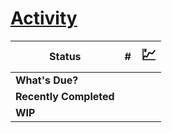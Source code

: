 
# [Activity](#NOTE:0)
<card>

| Status                 | #                                         | <span style="font-size: 1.5em;">:chart:</span> |
|------------------------|-------------------------------------------|------------------------------------------------|
| **What's Due?**        | <!--[{{totals["What's Due?"]}}]-->        | <!--[{{dueEmoji}}]-->                          |
| **Recently Completed** | <!--[{{totals["Recently Completed"]}}]--> | <!--[{{recentEmoji}}]-->                       |
| **WIP**                | <!--[{{totals["DOING"]}}]-->              | <!--[{{wipEmoji}}]-->                          |

<!-- 
expand:1 refresh:5000
created:2021-03-12T05:47:17.936Z
-->
</card>
